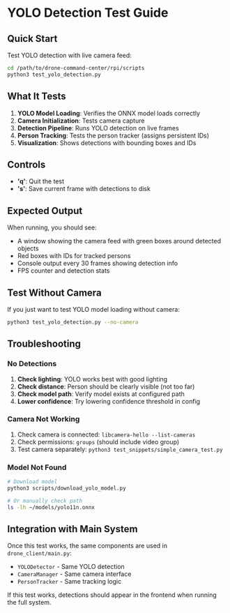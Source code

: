 # YOLO Detection Test Guide

## Quick Start

Test YOLO detection with live camera feed:

```bash
cd /path/to/drone-command-center/rpi/scripts
python3 test_yolo_detection.py
```

## What It Tests

1. **YOLO Model Loading**: Verifies the ONNX model loads correctly
2. **Camera Initialization**: Tests camera capture
3. **Detection Pipeline**: Runs YOLO detection on live frames
4. **Person Tracking**: Tests the person tracker (assigns persistent IDs)
5. **Visualization**: Shows detections with bounding boxes and IDs

## Controls

- **'q'**: Quit the test
- **'s'**: Save current frame with detections to disk

## Expected Output

When running, you should see:
- A window showing the camera feed with green boxes around detected objects
- Red boxes with IDs for tracked persons
- Console output every 30 frames showing detection info
- FPS counter and detection stats

## Test Without Camera

If you just want to test YOLO model loading without camera:

```bash
python3 test_yolo_detection.py --no-camera
```

## Troubleshooting

### No Detections

1. **Check lighting**: YOLO works best with good lighting
2. **Check distance**: Person should be clearly visible (not too far)
3. **Check model path**: Verify model exists at configured path
4. **Lower confidence**: Try lowering confidence threshold in config

### Camera Not Working

1. Check camera is connected: `libcamera-hello --list-cameras`
2. Check permissions: `groups` (should include video group)
3. Test camera separately: `python3 test_snippets/simple_camera_test.py`

### Model Not Found

```bash
# Download model
python3 scripts/download_yolo_model.py

# Or manually check path
ls -lh ~/models/yolo11n.onnx
```

## Integration with Main System

Once this test works, the same components are used in `drone_client/main.py`:
- `YOLODetector` - Same YOLO detection
- `CameraManager` - Same camera interface  
- `PersonTracker` - Same tracking logic

If this test works, detections should appear in the frontend when running the full system.

